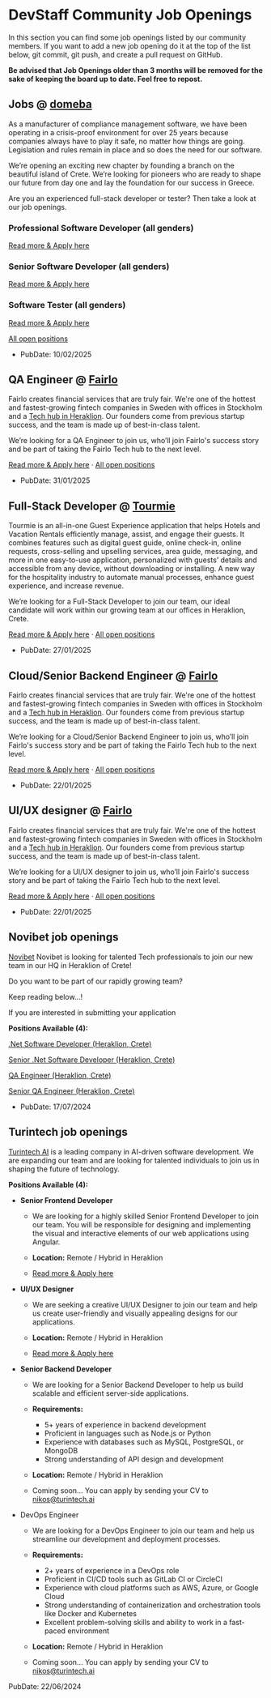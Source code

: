 # DevStaff Community Job Openings

In this section you can find some job openings listed by our community members.
If you want to add a new job opening do it at the top of the list below, git
commit, git push, and create a pull request on GitHub.

__Be advised that Job Openings older than 3 months will be removed for the sake
of keeping the board up to date. Feel free to repost.__

## Jobs @ [domeba](https://www.domeba.com/en/)

As a manufacturer of compliance management software, we have been operating in a crisis-proof environment for over 25 years because companies always have to play it safe, no matter how things are going. Legislation and rules remain in place and so does the need for our software.

We’re opening an exciting new chapter by founding a branch on the beautiful island of Crete. We’re looking for pioneers who are ready to shape our future from day one and lay the foundation for our success in Greece. 

Are you an experienced full-stack developer or tester? Then take a look at our job openings.

### Professional Software Developer (all genders)

[Read more & Apply here](https://www.domeba.com/en/jobs/job-detail/position/1953361/)  

### Senior Software Developer (all genders)
[Read more & Apply here](https://www.domeba.com/en/jobs/job-detail/position/1953365/)  

### Software Tester (all genders)
[Read more & Apply here](https://www.domeba.com/en/jobs/job-detail/position/1950234/)  

[All open positions](https://www.domeba.com/en/jobs/)

* PubDate: 10/02/2025

## QA Engineer @ [Fairlo](https://www.linkedin.com/company/fairlo)

Fairlo creates financial services that are truly fair. We're one of the hottest and fastest-growing fintech companies in Sweden with offices in Stockholm and a [Tech hub in Heraklion](https://careers.fairlo.se/locations/iraklio). Our founders come from previous startup success, and the team is made up of best-in-class talent.  

We’re looking for a QA Engineer to join us, who’ll join Fairlo's success story and be part of taking the Fairlo Tech hub to the next level.

[Read more & Apply here](https://careers.fairlo.se/jobs/5493964-quality-assurance-engineer)  ·   [All open positions](https://careers.fairlo.se/)

* PubDate: 31/01/2025

## Full-Stack Developer @ [Tourmie](https://tourmie.com)

Tourmie is an all-in-one Guest Experience application that helps Hotels and Vacation Rentals efficiently manage, assist, and engage their guests. It combines features such as digital guest guide, online check-in, online requests, cross-selling and upselling services, area guide, messaging, and more in one easy-to-use application, personalized with guests’ details and accessible from any device, without downloading or installing. A new way for the hospitality industry to automate manual processes, enhance guest experience, and increase revenue.

We’re looking for a Full-Stack Developer to join our team, our ideal candidate will work within our growing team at our offices in Heraklion, Crete.

[Read more & Apply here](https://tourmie.com/careers/full-stack-developer)  ·   [All open positions](https://tourmie.com/careers)

* PubDate: 27/01/2025

## Cloud/Senior Backend Engineer @ [Fairlo](https://www.linkedin.com/company/fairlo)

Fairlo creates financial services that are truly fair. We're one of the hottest and fastest-growing fintech companies in Sweden with offices in Stockholm and a [Tech hub in Heraklion](https://careers.fairlo.se/locations/iraklio). Our founders come from previous startup success, and the team is made up of best-in-class talent.  

We’re looking for a Cloud/Senior Backend Engineer to join us, who’ll join Fairlo's success story and be part of taking the Fairlo Tech hub to the next level.

[Read more & Apply here](https://careers.fairlo.se/jobs/5458965-cloud-engineer-senior-backend-engineer)  ·   [All open positions](https://careers.fairlo.se/)

* PubDate: 22/01/2025

## UI/UX designer @ [Fairlo](https://www.linkedin.com/company/fairlo)

Fairlo creates financial services that are truly fair. We're one of the hottest and fastest-growing fintech companies in Sweden with offices in Stockholm and a [Tech hub in Heraklion](https://careers.fairlo.se/locations/iraklio). Our founders come from previous startup success, and the team is made up of best-in-class talent.  

We’re looking for a UI/UX designer to join us, who’ll join Fairlo's success story and be part of taking the Fairlo Tech hub to the next level.

[Read more & Apply here](https://careers.fairlo.se/jobs/5465739-a-ux-designer-with-a-good-heart-great-talent-and-world-class-ambition)  ·   [All open positions](https://careers.fairlo.se/)

* PubDate: 22/01/2025

## Novibet job openings
[Novibet](https://www.novibet.gr/) Novibet is looking for talented Tech professionals to join our new team in our HQ in Heraklion of Crete!

Do you want to be part of our rapidly growing team?

Keep reading below...!

If you are interested in submitting your application

__Positions Available (4):__

[.Net Software Developer (Heraklion, Crete)](https://apply.workable.com/novibet/j/0B51AD0B51/)

[Senior .Net Software Developer (Heraklion, Crete)](https://apply.workable.com/novibet/j/E005BB6CFD/)

[QA Engineer (Heraklion, Crete)](https://apply.workable.com/novibet/j/11FD25484E/)

[Senior QA Engineer (Heraklion, Crete)](https://apply.workable.com/novibet/j/AFB4EF3598/)

* PubDate: 17/07/2024

## Turintech job openings

[Turintech AI](https://www.turintech.ai/) is a leading company in AI-driven software development. We are expanding our team and are looking for talented individuals to join us in shaping the future of technology.

__Positions Available (4):__

- __Senior Frontend Developer__

  - We are looking for a highly skilled Senior Frontend Developer to join our team. You will be responsible for designing and implementing the visual and interactive elements of our web applications using Angular.

  - __Location:__ Remote / Hybrid in Heraklion

  - [Read more & Apply here](https://www.linkedin.com/jobs/view/3955330760)

- __UI/UX Designer__

  - We are seeking a creative UI/UX Designer to join our team and help us create user-friendly and visually appealing designs for our applications.

  - __Location:__ Remote / Hybrid in Heraklion

  - [Read more & Apply here](https://www.linkedin.com/jobs/view/3955326490)

- __Senior Backend Developer__

  - We are looking for a Senior Backend Developer to help us build scalable and efficient server-side applications.

  - __Requirements:__

    - 5+ years of experience in backend development
    - Proficient in languages such as Node.js or Python 
    - Experience with databases such as MySQL, PostgreSQL, or MongoDB
    - Strong understanding of API design and development

  - __Location:__ Remote / Hybrid in Heraklion

  - Coming soon... You can apply by sending your CV to [nikos@turintech.ai](mailto:nikos@turintech.ai)

- DevOps Engineer

  - We are looking for a DevOps Engineer to join our team and help us streamline our development and deployment processes.
  
  - __Requirements:__
    - 2+ years of experience in a DevOps role
    - Proficient in CI/CD tools such as GitLab CI or CircleCI
    - Experience with cloud platforms such as AWS, Azure, or Google Cloud
    - Strong understanding of containerization and orchestration tools like Docker and Kubernetes
    - Excellent problem-solving skills and ability to work in a fast-paced environment
  
  - __Location:__ Remote / Hybrid in Heraklion
  
  - Coming soon... You can apply by sending your CV to [nikos@turintech.ai](mailto:nikos@turintech.ai)

PubDate: 22/06/2024
